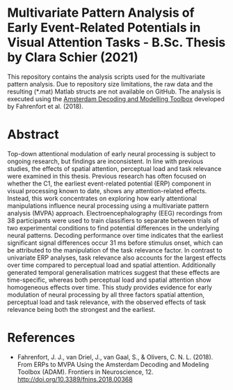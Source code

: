 # Multivariate Pattern Analysis of Early Event-Related Potentials in Visual Attention Tasks - B.Sc. Thesis by Clara Schier (2021)
This repository contains the analysis scripts used for the multivariate pattern analysis. 
Due to repository size limitations, the raw data and the resulting (*.mat) Matlab structs are not available on GitHub.
The analysis is executed using the [Amsterdam Decoding and Modelling Toolbox](https://github.com/fahrenfort/ADAM) developed by Fahrenfort et al. (2018).


# Abstract
Top-down attentional modulation of early neural processing is subject to ongoing research, but findings are inconsistent. 
In line with previous studies, the effects of spatial attention, perceptual load and task relevance were examined in this thesis. 
Previous research has often focused on whether the C1, the earliest event-related potential (ERP) component in visual processing known to date, shows any attention-related effects. 
Instead, this work concentrates on exploring how early attentional manipulations influence neural processing using a multivariate pattern analysis (MVPA) approach. 
Electroencephalography (EEG) recordings from 38 participants were used to train classifiers to separate between trials of two experimental conditions to find potential differences in the underlying neural patterns. 
Decoding performance over time indicates that the earliest significant signal differences occur 31 ms before stimulus onset, which can be attributed to the manipulation of the task relevance factor. 
In contrast to univariate ERP analyses, task relevance also accounts for the largest effects over time compared to perceptual load and spatial attention.
Additionally generated temporal generalisation matrices suggest that these effects are time-specific, whereas both perceptual load and spatial attention show homogeneous effects over time. 
This study provides evidence for early modulation of neural processing by all three factors spatial attention, perceptual load and task relevance, with the observed effects of task relevance
being both the strongest and the earliest.

# References
* Fahrenfort, J. J., van Driel, J., van Gaal, S., & Olivers, C. N. L. (2018). From ERPs to MVPA Using the Amsterdam Decoding and Modeling Toolbox (ADAM). Frontiers in Neuroscience, 12. http://doi.org/10.3389/fnins.2018.00368
